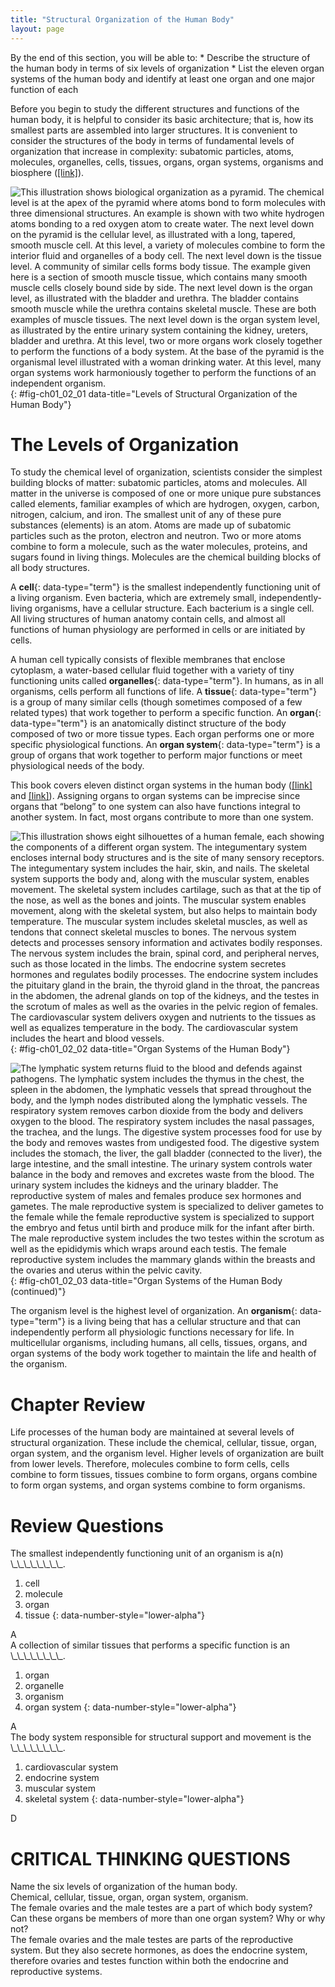 ```yaml
---
title: "Structural Organization of the Human Body"
layout: page
---
```



<div data-type="abstract" markdown="1">
By the end of this section, you will be able to:
* Describe the structure of the human body in terms of six levels of organization
* List the eleven organ systems of the human body and identify at least one organ and one major function of each

</div>

Before you begin to study the different structures and functions of the human body, it is helpful to consider its basic architecture; that is, how its smallest parts are assembled into larger structures. It is convenient to consider the structures of the body in terms of fundamental levels of organization that increase in complexity: subatomic particles, atoms, molecules, organelles, cells, tissues, organs, organ systems, organisms and biosphere ([\[link\]](#fig-ch01_02_01)).

![This illustration shows biological organization as a pyramid. The chemical level is at the apex of the pyramid where atoms bond to form molecules with three dimensional structures. An example is shown with two white hydrogen atoms bonding to a red oxygen atom to create water. The next level down on the pyramid is the cellular level, as illustrated with a long, tapered, smooth muscle cell. At this level, a variety of molecules combine to form the interior fluid and organelles of a body cell. The next level down is the tissue level. A community of similar cells forms body tissue. The example given here is a section of smooth muscle tissue, which contains many smooth muscle cells closely bound side by side. The next level down is the organ level, as illustrated with the bladder and urethra. The bladder contains smooth muscle while the urethra contains skeletal muscle. These are both examples of muscle tissues. The next level down is the organ system level, as illustrated by the entire urinary system containing the kidney, ureters, bladder and urethra. At this level, two or more organs work closely together to perform the functions of a body system. At the base of the pyramid is the organismal level illustrated with a woman drinking water. At this level, many organ systems work harmoniously together to perform the functions of an independent organism.](../resources/101_Levels_of_Org_in_Body.jpg "The organization of the body often is discussed in terms of six distinct levels of increasing complexity, from the smallest chemical building blocks to a unique human organism."){: #fig-ch01_02_01 data-title="Levels of Structural Organization of the Human Body"}

# The Levels of Organization

To study the chemical level of organization, scientists consider the simplest building blocks of matter: subatomic particles, atoms and molecules. All matter in the universe is composed of one or more unique pure substances called elements, familiar examples of which are hydrogen, oxygen, carbon, nitrogen, calcium, and iron. The smallest unit of any of these pure substances (elements) is an atom. Atoms are made up of subatomic particles such as the proton, electron and neutron. Two or more atoms combine to form a molecule, such as the water molecules, proteins, and sugars found in living things. Molecules are the chemical building blocks of all body structures.

A **cell**{: data-type="term"} is the smallest independently functioning unit of a living organism. Even bacteria, which are extremely small, independently-living organisms, have a cellular structure. Each bacterium is a single cell. All living structures of human anatomy contain cells, and almost all functions of human physiology are performed in cells or are initiated by cells.

A human cell typically consists of flexible membranes that enclose cytoplasm, a water-based cellular fluid together with a variety of tiny functioning units called **organelles**{: data-type="term"}. In humans, as in all organisms, cells perform all functions of life. A **tissue**{: data-type="term"} is a group of many similar cells (though sometimes composed of a few related types) that work together to perform a specific function. An **organ**{: data-type="term"} is an anatomically distinct structure of the body composed of two or more tissue types. Each organ performs one or more specific physiological functions. An **organ system**{: data-type="term"} is a group of organs that work together to perform major functions or meet physiological needs of the body.

This book covers eleven distinct organ systems in the human body ([\[link\]](#fig-ch01_02_02) and [\[link\]](#fig-ch01_02_03)). Assigning organs to organ systems can be imprecise since organs that “belong” to one system can also have functions integral to another system. In fact, most organs contribute to more than one system.

 ![This illustration shows eight silhouettes of a human female, each showing the components of a different organ system. The integumentary system encloses internal body structures and is the site of many sensory receptors. The integumentary system includes the hair, skin, and nails. The skeletal system supports the body and, along with the muscular system, enables movement. The skeletal system includes cartilage, such as that at the tip of the nose, as well as the bones and joints. The muscular system enables movement, along with the skeletal system, but also helps to maintain body temperature. The muscular system includes skeletal muscles, as well as tendons that connect skeletal muscles to bones. The nervous system detects and processes sensory information and activates bodily responses. The nervous system includes the brain, spinal cord, and peripheral nerves, such as those located in the limbs. The endocrine system secretes hormones and regulates bodily processes. The endocrine system includes the pituitary gland in the brain, the thyroid gland in the throat, the pancreas in the abdomen, the adrenal glands on top of the kidneys, and the testes in the scrotum of males as well as the ovaries in the pelvic region of females. The cardiovascular system delivers oxygen and nutrients to the tissues as well as equalizes temperature in the body. The cardiovascular system includes the heart and blood vessels.](<../resources/102_Organ_Systems_of_Body(Page1).jpg> "Organs that work together are grouped into organ systems."){: #fig-ch01_02_02 data-title="Organ Systems of the Human Body"}

![The lymphatic system returns fluid to the blood and defends against pathogens. The lymphatic system includes the thymus in the chest, the spleen in the abdomen, the lymphatic vessels that spread throughout the body, and the lymph nodes distributed along the lymphatic vessels. The respiratory system removes carbon dioxide from the body and delivers oxygen to the blood. The respiratory system includes the nasal passages, the trachea, and the lungs. The digestive system processes food for use by the body and removes wastes from undigested food. The digestive system includes the stomach, the liver, the gall bladder (connected to the liver), the large intestine, and the small intestine. The urinary system controls water balance in the body and removes and excretes waste from the blood. The urinary system includes the kidneys and the urinary bladder. The reproductive system of males and females produce sex hormones and gametes. The male reproductive system is specialized to deliver gametes to the female while the female reproductive system is specialized to support the embryo and fetus until birth and produce milk for the infant after birth. The male reproductive system includes the two testes within the scrotum as well as the epididymis which wraps around each testis. The female reproductive system includes the mammary glands within the breasts and the ovaries and uterus within the pelvic cavity.](<../resources/102_Organ_Systems_of_Body(Page2).jpg> "Organs that work together are grouped into organ systems."){: #fig-ch01_02_03 data-title="Organ Systems of the Human Body (continued)"}

The organism level is the highest level of organization. An **organism**{: data-type="term"} is a living being that has a cellular structure and that can independently perform all physiologic functions necessary for life. In multicellular organisms, including humans, all cells, tissues, organs, and organ systems of the body work together to maintain the life and health of the organism.

# Chapter Review

Life processes of the human body are maintained at several levels of structural organization. These include the chemical, cellular, tissue, organ, organ system, and the organism level. Higher levels of organization are built from lower levels. Therefore, molecules combine to form cells, cells combine to form tissues, tissues combine to form organs, organs combine to form organ systems, and organ systems combine to form organisms.

# Review Questions

<div data-type="exercise">
<div data-type="problem" markdown="1">
The smallest independently functioning unit of an organism is a(n) \_\_\_\_\_\_\_\_.

1.  cell
2.  molecule
3.  organ
4.  tissue
{: data-number-style="lower-alpha"}

</div>
<div data-type="solution" markdown="1">
A

</div>
</div>

<div data-type="exercise">
<div data-type="problem" markdown="1">
A collection of similar tissues that performs a specific function is an \_\_\_\_\_\_\_\_.

1.  organ
2.  organelle
3.  organism
4.  organ system
{: data-number-style="lower-alpha"}

</div>
<div data-type="solution" markdown="1">
A

</div>
</div>

<div data-type="exercise">
<div data-type="problem" markdown="1">
The body system responsible for structural support and movement is the \_\_\_\_\_\_\_\_.

1.  cardiovascular system
2.  endocrine system
3.  muscular system
4.  skeletal system
{: data-number-style="lower-alpha"}

</div>
<div data-type="solution" markdown="1">
D

</div>
</div>

# CRITICAL THINKING QUESTIONS

<div data-type="exercise">
<div data-type="problem" markdown="1">
Name the six levels of organization of the human body.

</div>
<div data-type="solution" markdown="1">
Chemical, cellular, tissue, organ, organ system, organism.

</div>
</div>

<div data-type="exercise">
<div data-type="problem" markdown="1">
The female ovaries and the male testes are a part of which body system? Can these organs be members of more than one organ system? Why or why not?

</div>
<div data-type="solution" markdown="1">
The female ovaries and the male testes are parts of the reproductive system. But they also secrete hormones, as does the endocrine system, therefore ovaries and testes function within both the endocrine and reproductive systems.

</div>
</div>

